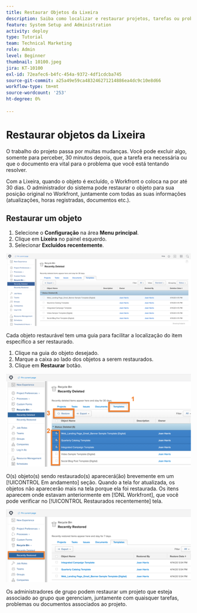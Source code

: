 ```yaml
---
title: Restaurar Objetos da Lixeira
description: Saiba como localizar e restaurar projetos, tarefas ou problemas excluídos da Lixeira.
feature: System Setup and Administration
activity: deploy
type: Tutorial
team: Technical Marketing
role: Admin
level: Beginner
thumbnail: 10100.jpeg
jira: KT-10100
exl-id: 72eafec6-b4fc-454a-9372-4df1cdcba745
source-git-commit: a25a49e59ca483246271214886ea4dc9c10e8d66
workflow-type: tm+mt
source-wordcount: '253'
ht-degree: 0%

---
```


# Restaurar objetos da Lixeira

O trabalho do projeto passa por muitas mudanças. Você pode excluir algo, somente para perceber, 30 minutos depois, que a tarefa era necessária ou que o documento era vital para o problema que você está tentando resolver.

Com a Lixeira, quando o objeto é excluído, o Workfront o coloca na por até 30 dias. O administrador do sistema pode restaurar o objeto para sua posição original no Workfront, juntamente com todas as suas informações (atualizações, horas registradas, documentos etc.).

## Restaurar um objeto

1. Selecione o **Configuração** na área **Menu principal**.
1. Clique em **Lixeira** no painel esquerdo.
1. Selecionar **Excluídos recentemente**.

![Seção Lixeira excluída recentemente na área Configuração](assets/admin-fund-recycle-bin-1.png)

Cada objeto restaurável tem uma guia para facilitar a localização do item específico a ser restaurado.

1. Clique na guia do objeto desejado.
1. Marque a caixa ao lado dos objetos a serem restaurados.
1. Clique em **Restaurar** botão.

![Itens selecionados na Lixeira](assets/admin-fund-recycle-bin-2.png)

O(s) objeto(s) sendo restaurado(s) aparecerá(ão) brevemente em um [!UICONTROL Em andamento] seção. Quando a tela for atualizada, os objetos não aparecerão mais na tela porque ela foi restaurada. Os itens aparecem onde estavam anteriormente em [!DNL Workfront], que você pode verificar no [!UICONTROL Restaurados recentemente] tela.

![Seção Recentemente Restaurada da Lixeira na área Configuração](assets/admin-fund-recycle-bin-3.png)

Os administradores de grupo podem restaurar um projeto que esteja associado ao grupo que gerenciam, juntamente com quaisquer tarefas, problemas ou documentos associados ao projeto.

<!---
learn more URL
Restoring deleted items
Viewing items that have been recently restored
--->
